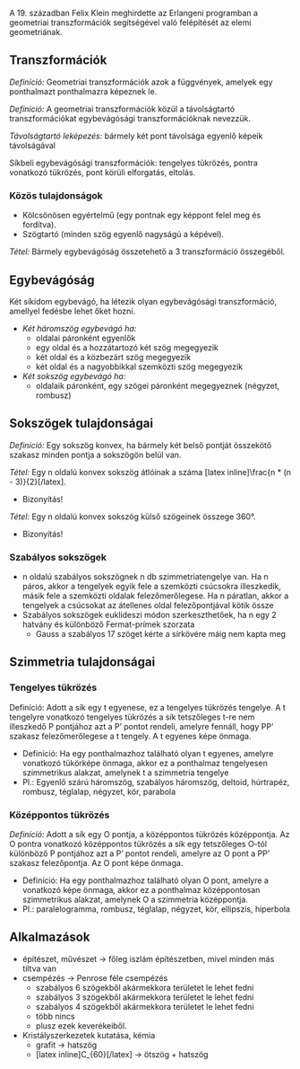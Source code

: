 A 19. században Felix Klein meghirdette az Erlangeni programban a geometriai transzformációk segítségével való felépítését az elemi geometriának.

## Transzformációk

*Definíció:* Geometriai transzformációk azok a függvények, amelyek egy ponthalmazt ponthalmazra képeznek le.

*Definíció:* A geometriai transzformációk közül a távolságtartó transzformációkat egybevágósági transzformációknak nevezzük.

*Távolságtartó leképezés:* bármely két pont távolsága egyenlő képeik távolságával

Síkbeli egybevágósági transzformációk: tengelyes tükrözés, pontra vonatkozó tükrözés, pont körüli elforgatás, eltolás.

### Közös tulajdonságok

 - Kölcsönösen egyértelmű (egy pontnak egy képpont felel meg és fordítva).
 - Szögtartó (minden szög egyenlő nagyságú a képével).

*Tétel:* Bármely egybevágóság összetehető a 3 transzformáció összegéből.

## Egybevágóság

Két síkidom egybevágó, ha létezik olyan egybevágósági transzformáció, amellyel fedésbe lehet őket hozni.

 - *Két háromszög egybevágó ha:*
   + oldalai páronként egyenlők
   + egy oldal és a hozzátartozó két szög megegyezik
   + két oldal és a közbezárt szög megegyezik
   + két oldal és a nagyobbikkal szemközti szög megegyezik
 - *Két sokszög egybevágó ha:*
   + oldalaik páronként, egy szögei páronként megegyeznek (négyzet, rombusz)

## Sokszögek tulajdonságai

*Definíció:* Egy sokszög konvex, ha bármely két belső pontját összekötő szakasz minden pontja a sokszögön belül van.

*Tétel:* Egy n oldalú konvex sokszög átlóinak a száma [latex inline]\frac{n * (n - 3)}{2}[/latex].

- Bizonyítás!

*Tétel:* Egy n oldalú konvex sokszög külső szögeinek összege 360°.

- Bizonyítás!

### Szabályos sokszögek

 - n oldalú szabályos sokszögnek n db szimmetriatengelye van. Ha n páros, akkor a tengelyek egyik fele a szemközti csúcsokra illeszkedik, másik fele a szemközti oldalak felezőmerőlegese. Ha n páratlan, akkor a tengelyek a csúcsokat az átellenes oldal felezőpontjával kötik össze
 - Szabályos sokszögek euklideszi módon szerkeszthetőek, ha n egy 2 hatvány és különböző Fermat-prímek szorzata
   + Gauss a szabályos 17 szöget kérte a sírkövére máig nem kapta meg

## Szimmetria tulajdonságai

### Tengelyes tükrözés

Definíció: Adott a sík egy t egyenese, ez a tengelyes tükrözés tengelye. A t tengelyre vonatkozó tengelyes tükrözés a sík tetszőleges t-re nem illeszkedő P pontjához azt a P’ pontot rendeli, amelyre fennáll, hogy PP’ szakasz felezőmerőlegese a t tengely. A t egyenes képe önmaga.

 - Definíció: Ha egy ponthalmazhoz található olyan t egyenes, amelyre vonatkozó tükörképe önmaga, akkor ez a ponthalmaz tengelyesen szimmetrikus alakzat, amelynek t a szimmetria tengelye
 - Pl.: Egyenlő szárú háromszög, szabályos háromszög, deltoid, húrtrapéz, rombusz, téglalap, négyzet, kör, parabola

### Középpontos tükrözés

*Definíció:* Adott a sík egy O pontja, a középpontos tükrözés középpontja. Az O pontra vonatkozó középpontos tükrözés a sík egy tetszőleges O-tól különböző P pontjához azt a P’ pontot rendeli, amelyre az O pont a PP’ szakasz felezőpontja. Az O pont képe önmaga.

 - Definíció: Ha egy ponthalmazhoz található olyan O pont, amelyre a vonatkozó képe önmaga, akkor ez a ponthalmaz középpontosan szimmetrikus alakzat, amelynek O a szimmetria középpontja.
 - Pl.: paralelogramma, rombusz, téglalap, négyzet, kör, ellipszis, hiperbola

## Alkalmazások

 - építészet, művészet → főleg iszlám építészetben, mivel minden más tiltva van
 - csempézés → Penrose féle csempézés
   + szabályos 6 szögekből akármekkora területet le lehet fedni
   + szabályos 3 szögekből akármekkora területet le lehet fedni
   + szabályos 4 szögekből akármekkora területet le lehet fedni
   + több nincs
   + plusz ezek keverékeiből.
 - Kristályszerkezetek kutatása, kémia
   + grafit → hatszög
   + [latex inline]C_{60}[/latex] → ötszög + hatszög
